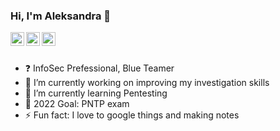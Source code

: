 ### Hi, I'm Aleksandra 👋
[<img align="left" alt="codeSTACKr | Twitter" width="22px" src="https://cdn.jsdelivr.net/npm/simple-icons@v3/icons/twitter.svg" />](https://twitter.com/bathelta)
[<img align="left" alt="codeSTACKr | LinkedIn" width="22px" src="https://cdn.jsdelivr.net/npm/simple-icons@v3/icons/linkedin.svg" />](https://www.linkedin.com/in/abathelt/)
[<img align="left" alt="codeSTACKr | Instagram" width="22px" src="https://cdn.jsdelivr.net/npm/simple-icons@v3/icons/instagram.svg" />](https://www.instagram.com/aleks.secure/)

<br><br>
- ❓ InfoSec Prefessional, Blue Teamer<br>
- 🔭 I’m currently working on improving my investigation skills<br>
- 🌱 I’m currently learning Pentesting<br>
- 🥅 2022 Goal: PNTP exam <br>
- ⚡ Fun fact: I love to google things and making notes<br>

<!--
**abathelt/abathelt** is a ✨ _special_ ✨ repository because its `README.md` (this file) appears on your GitHub profile.
<img align="left" src="https://media.giphy.com/media/AsguuuUg8M1qzkk5Ii/giphy.gif"/> 
I love connecting with people from around the world, so if you want to be my friend, feel free to reach out and introduce yourself (don’t just say hi, tell me about yourself) 

Here are some ideas to get you started:

- 🔭 I’m currently working on ...
- 🌱 I’m currently learning ...
- 👯 I’m looking to collaborate on ...
- 🤔 I’m looking for help with ...
- 💬 Ask me about ...
- 📫 How to reach me: ...
- 😄 Pronouns: ...
- ⚡ Fun fact: ...
-->
